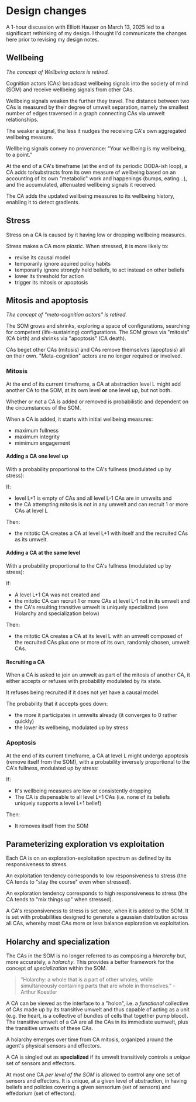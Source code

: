 # Design changes

A 1-hour discussion with Elliott Hauser on March 13, 2025 led to a significant rethinking of my design. I thought I'd communicate the changes here prior to revising my design notes.

## Wellbeing

*The concept of Wellbeing actors is retired.*

Cognition actors (CAs) broadcast wellbeing signals into the society of mind (SOM) and receive wellbeing signals from other CAs.

Wellbeing signals weaken the further they travel. The distance between two CAs is measured by their degree of umwelt separation, namely the smallest number of edges traversed in a graph connecting CAs via umwelt relationships.

The weaker a signal, the less it nudges the receiving CA's own aggregated wellbeing measure.

Wellbeing signals convey no provenance: "Your wellbeing is my wellbeing, to a point."

At the end of a CA's timeframe (at the end of its periodic OODA-ish loop), a CA adds to/substracts from its own measure of wellbeing based on an accounting of its own "metabolic" work and happenings (bumps, eating...), and the accumulated, attenuated wellbeing signals it received.

The CA adds the updated wellbeing measures to its wellbeing history, enabling it to detect gradients.

## Stress

Stress on a CA is caused by it having low or dropping wellbeing measures.

Stress makes a CA more *plastic*. When stressed, it is more likely to:

* revise its causal model
* temporarily ignore aquired policy habits
* temporarily ignore strongly held beliefs, to act instead on other beliefs
* lower its threshold for action
* trigger its mitosis or apoptosis

## Mitosis and apoptosis

*The concept of "meta-cognition actors" is retired.*

The SOM grows and shrinks, exploring a space of configurations, searching for competent (life-sustaining) configurations. The SOM grows via "mitosis" (CA birth) and shrinks via "apoptosis" (CA death).

CAs beget other CAs (mitosis) and CAs remove themselves (apoptosis) all on their own. "Meta-cognition" actors are no longer required or involved.

### Mitosis

At the end of its current timeframe, a CA at abstraction level L might add another CA to the SOM, at its own level **or** one level up, but not both.

Whether or not a CA is added or removed is probabilistic and dependent on the circumstances of the SOM.

When a CA is added, it starts with initial wellbeing measures:

* maximum fullness
* maximum integrity
* mimimum engagement

#### Adding a CA one level up

With a probability proportional to the CA's fullness (modulated up by stress):

If:

* level L+1 is empty of CAs and all level L-1 CAs are in umwelts and
* the CA attempting mitosis is not in any umwelt and can recruit 1 or more CAs at level L

Then:

* the mitotic CA creates a CA at level L+1 with itself and the recruited CAs as its umwelt.

#### Adding a CA at the same level

With a probability proportional to the CA's fullness (modulated up by stress):

If:

* A level L+1 CA was not created and
* the mitotic CA can recruit 1 or more CAs at level L-1 not in its umwelt and
* the CA's resulting transitive umwelt is uniquely specialized (see Holarchy and specialization below)

Then:

* the mitotic CA creates a CA at its level L with an umwelt composed of the recruited CAs plus one or more of its own, randomly chosen, umwelt CAs.

#### Recruiting a CA

When a CA is asked to join an umwelt as part of the mitosis of another CA, it either accepts or refuses with  probability modulated by its state.

It refuses being recruited if it does not yet have a causal model.

The probability that it accepts goes down:

* the more it participates in umwelts already (it converges to 0 rather quickly)
* the lower its wellbeing, modulated up by stress

### Apoptosis

At the end of its current timeframe, a CA at level L might undergo apoptosis (remove itself from the SOM), with a probability inversely proportional to the CA's fullness, modulated up by stress:

If:

* It's wellbeing measures are low or consistently dropping
* The CA is dispensable to all level L+1 CAs (i.e. none of its beliefs uniquely supports a level L+1 belief)

Then:

* It removes itself from the SOM

## Parameterizing exploration vs exploitation

Each CA is on an exploration-exploitation spectrum as defined by its responsiveness to stress.

An exploitation tendency corresponds to low responsiveness to stress (the CA tends to "stay the course" even when stressed).

An exploration tendency corresponds to high responsiveness to stress (the CA tends to "mix things up" when stressed).

A CA's responsiveness to stress is set once, when it is added to the SOM. It is set with probabilities designed to generate a gaussian distribution across all CAs, whereby most CAs more or less balance exploration vs exploitation.

## Holarchy and specialization

The CAs in the SOM is no longer referred to as composing a *hierarchy* but, more accurately, a *holarchy*. This provides a better framework for the concept of *specialization* within the SOM.

> "Holarchy: a whole that is a part of other wholes, while simultaneously containing parts that are whole in themselves." - Arthur Koestler

A CA can be viewed as the interface to a "holon", i.e. a *functional* collective of CAs made up by its transitive umwelt and thus capable of acting as a unit (e.g. the heart, is a collective of bundles of cells that together pump blood). The transitive umwelt of a CA are all the CAs in its immediate uumwelt, plus the transitive umwelts of these CAs.

A holarchy emerges over time from CA mitosis, organized around the agent's physical sensors and effectors.

A CA is singled out as **specialized** if its umwelt transitively controls a *unique* set of sensors and effectors.

At most one CA *per level of the SOM* is allowed to control any one set of sensors and effectors. It is unique, at a given level of abstraction, in having beliefs and policies covering a given sensorium (set of sensors) and effedorium (set of effectors).
